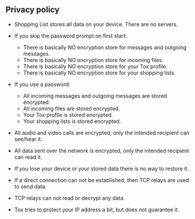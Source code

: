 ## Privacy policy

* Shopping List stores all data on your device. There are no servers.

* If you skip the password prompt on first start:
     * There is basically NO encryption store for messages and outgoing messages.
     * There is basically NO encryption store for incoming files.
     * There is basically NO encryption store for your Tox profile.
     * There is basically NO encryption store for your shopping lists.

* If you use a password:
     * All incoming messages and outgoing messages are stored encrypted.
     * All incoming files are stored encrypted.
     * Your Tox profile is stored encrypted.
     * Your shopping lists is stored encrypted.

* All audio and video calls are encrypted, only the intended recipient can see/hear it.

* All data sent over the network is encrypted, only the intended recipient can read it.

* If you lose your device or your stored data there is no way to restore it.

* If a direct connection can not be established, then TCP relays are used to send data.

* TCP relays can not read or decrypt any data.

* Tox tries to protect your IP address a bit, but does not guarantee it.
